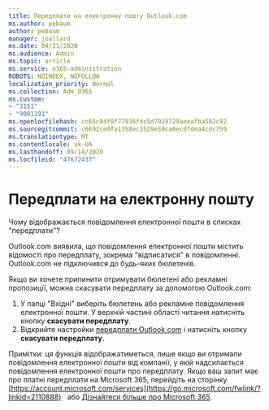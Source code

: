 ```yaml
---
title: Передплати на електронну пошту Outlook.com
ms.author: pebaum
author: pebaum
manager: joallard
ms.date: 04/21/2020
ms.audience: Admin
ms.topic: article
ms.service: o365-administration
ROBOTS: NOINDEX, NOFOLLOW
localization_priority: Normal
ms.collection: Adm_O365
ms.custom:
- "3151"
- "9001191"
ms.openlocfilehash: cc65c04f0f77936fdc5d7919729aeeafba502c92
ms.sourcegitcommit: c6692ce0fa1358ec3529e59ca0ecdfdea4cdc759
ms.translationtype: MT
ms.contentlocale: uk-UA
ms.lasthandoff: 09/14/2020
ms.locfileid: "47672437"
---
```

# <a name="email-subscriptions"></a>Передплати на електронну пошту

Чому відображається повідомлення електронної пошти в списках "передплати"?

Outlook.com виявила, що повідомлення електронної пошти містить відомості про передплату, зокрема "відписатися" в повідомленні. Outlook.com не підключився до будь-яких бюлетенів.

Якщо ви хочете припинити отримувати бюлетені або рекламні пропозиції, можна скасувати передплату за допомогою Outlook.com:
1. У папці "Вхідні" виберіть бюлетень або рекламне повідомлення електронної пошти. У верхній частині області читання натисніть кнопку **скасувати передплату**.
2. Відкрийте настройки [передплати Outlook.com](https://go.microsoft.com/fwlink/?linkid=2110887) і натисніть кнопку **скасувати передплату**.

Примітки: ця функція відображатиметься, лише якщо ви отримали повідомлення електронної пошти від компанії, у якій надсилається повідомлення електронної пошти про передплату.
Якщо ваш запит має про платні передплати на Microsoft 365, перейдіть на сторінку [https://account.microsoft.com/services](https://go.microsoft.com/fwlink/?linkid=2110888)   або [Дізнайтеся більше про Microsoft 365](https://products.office.com/compare-all-microsoft-office-products?tab=1&WT.mc_id=PROD_OL-Web_Support_O365NewValue_Upgrade).
  